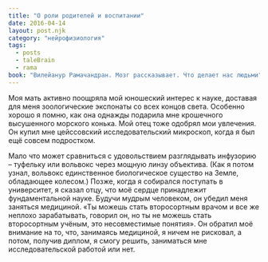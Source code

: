 ```yaml
---
title: "О роли родителей и воспитании"
date: 2016-04-14
layout: post.njk
category: "нейрофизиология"
tags:
  - posts
  - taleBrain
  - rama
book: "Вилейанур Рамачандран. Мозг рассказывает. Что делает нас людьми"
---
```


Моя мать активно поощряла мой юношеский интерес к науке, доставая для меня зоологические экспонаты со всех концов света. Особенно хорошо я помню, как она однажды подарила мне крошечного высушенного морского конька. Мой отец тоже одобрял мои увлечения. Он купил мне цейссовский исследовательский микроскоп, когда я был ещё совсем подростком.

Мало что может сравниться с удовольствием разглядывать инфузорию – туфельку или вольвокс через мощную линзу объектива. (Как я потом узнал, вольвокс единственное биологическое существо на Земле, обладающее колесом.) Позже, когда я собирался поступать в университет, я сказал отцу, что моё сердце принадлежит фундаментальной науке. Будучи мудрым человеком, он убедил меня заняться медициной. «Ты можешь стать второсортным врачом и все же неплохо зарабатывать, говорил он, но ты не можешь стать второсортным учёным, это несовместимые понятия». Он обратил моё внимание на то, что, занимаясь медициной, я ничем не рисковал, а потом, получив диплом, я смогу решить, заниматься мне исследовательской работой или нет.
